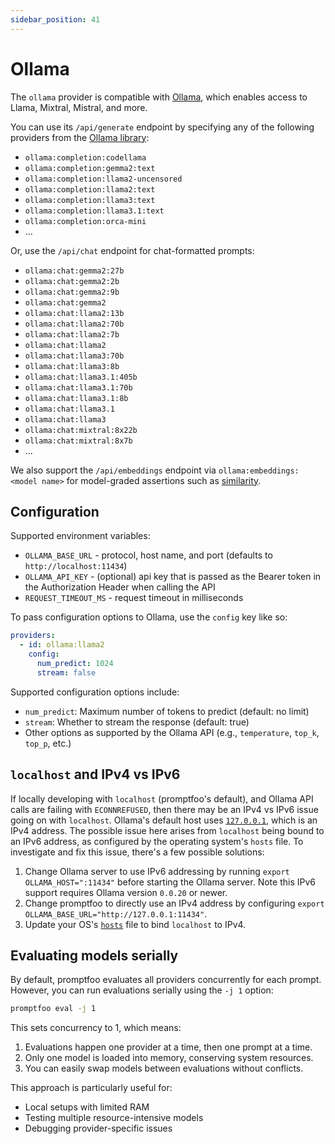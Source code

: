 ```yaml
---
sidebar_position: 41
---
```


# Ollama

The `ollama` provider is compatible with [Ollama](https://github.com/jmorganca/ollama), which enables access to Llama, Mixtral, Mistral, and more.

You can use its `/api/generate` endpoint by specifying any of the following providers from the [Ollama library](https://ollama.ai/library):

- `ollama:completion:codellama`
- `ollama:completion:gemma2:text`
- `ollama:completion:llama2-uncensored`
- `ollama:completion:llama2:text`
- `ollama:completion:llama3:text`
- `ollama:completion:llama3.1:text`
- `ollama:completion:orca-mini`
- ...

Or, use the `/api/chat` endpoint for chat-formatted prompts:

- `ollama:chat:gemma2:27b`
- `ollama:chat:gemma2:2b`
- `ollama:chat:gemma2:9b`
- `ollama:chat:gemma2`
- `ollama:chat:llama2:13b`
- `ollama:chat:llama2:70b`
- `ollama:chat:llama2:7b`
- `ollama:chat:llama2`
- `ollama:chat:llama3:70b`
- `ollama:chat:llama3:8b`
- `ollama:chat:llama3.1:405b`
- `ollama:chat:llama3.1:70b`
- `ollama:chat:llama3.1:8b`
- `ollama:chat:llama3.1`
- `ollama:chat:llama3`
- `ollama:chat:mixtral:8x22b`
- `ollama:chat:mixtral:8x7b`
- ...

We also support the `/api/embeddings` endpoint via `ollama:embeddings:<model name>` for model-graded assertions such as [similarity](/docs/configuration/expected-outputs/similar/).

## Configuration

Supported environment variables:

- `OLLAMA_BASE_URL` - protocol, host name, and port (defaults to `http://localhost:11434`)
- `OLLAMA_API_KEY` - (optional) api key that is passed as the Bearer token in the Authorization Header when calling the API
- `REQUEST_TIMEOUT_MS` - request timeout in milliseconds

To pass configuration options to Ollama, use the `config` key like so:

```yaml title=promptfooconfig.yaml
providers:
  - id: ollama:llama2
    config:
      num_predict: 1024
      stream: false
```

Supported configuration options include:

- `num_predict`: Maximum number of tokens to predict (default: no limit)
- `stream`: Whether to stream the response (default: true)
- Other options as supported by the Ollama API (e.g., `temperature`, `top_k`, `top_p`, etc.)

## `localhost` and IPv4 vs IPv6

If locally developing with `localhost` (promptfoo's default),
and Ollama API calls are failing with `ECONNREFUSED`,
then there may be an IPv4 vs IPv6 issue going on with `localhost`.
Ollama's default host uses [`127.0.0.1`](https://github.com/jmorganca/ollama/blob/main/api/client.go#L19),
which is an IPv4 address.
The possible issue here arises from `localhost` being bound to an IPv6 address,
as configured by the operating system's `hosts` file.
To investigate and fix this issue, there's a few possible solutions:

1. Change Ollama server to use IPv6 addressing by running
   `export OLLAMA_HOST=":11434"` before starting the Ollama server.
   Note this IPv6 support requires Ollama version `0.0.20` or newer.
2. Change promptfoo to directly use an IPv4 address by configuring
   `export OLLAMA_BASE_URL="http://127.0.0.1:11434"`.
3. Update your OS's [`hosts`](<https://en.wikipedia.org/wiki/Hosts_(file)>) file
   to bind `localhost` to IPv4.

## Evaluating models serially

By default, promptfoo evaluates all providers concurrently for each prompt. However, you can run evaluations serially using the `-j 1` option:

```bash
promptfoo eval -j 1
```

This sets concurrency to 1, which means:

1. Evaluations happen one provider at a time, then one prompt at a time.
2. Only one model is loaded into memory, conserving system resources.
3. You can easily swap models between evaluations without conflicts.

This approach is particularly useful for:

- Local setups with limited RAM
- Testing multiple resource-intensive models
- Debugging provider-specific issues
